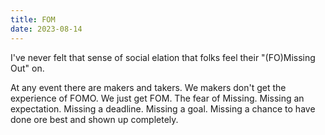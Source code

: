 ```yaml
---
title: FOM
date: 2023-08-14
---
```


I've never felt that sense of social elation that folks feel their "(FO)Missing Out" on.

At any event there are makers and takers.
We makers don't get the experience of FOMO.
We just get FOM. The fear of Missing.
Missing an expectation. Missing a deadline. Missing a goal.
Missing a chance to have done ore best and shown up completely.